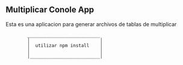 ## Multiplicar Conole App

Esta es una aplicacion para generar archivos de tablas de multiplicar 

            ___________________________
            │                          │ 
            │  utilizar npm install    │
            │                          │         
            │__________________________│